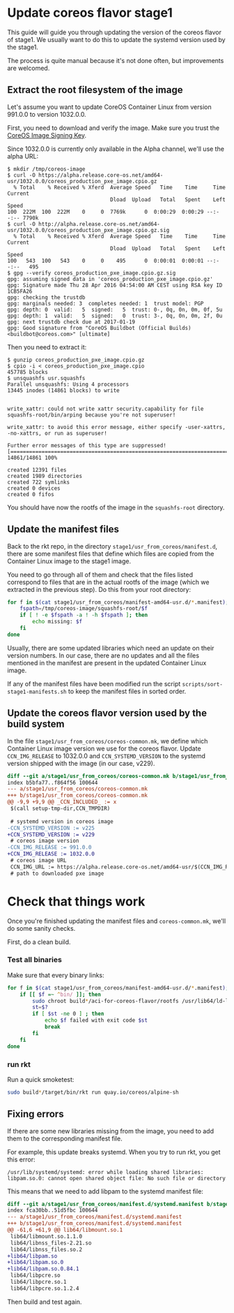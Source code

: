 # Update coreos flavor stage1

This guide will guide you through updating the version of the coreos flavor of stage1.
We usually want to do this to update the systemd version used by the stage1.

The process is quite manual because it's not done often, but improvements are welcomed.

## Extract the root filesystem of the image

Let's assume you want to update CoreOS Container Linux from version 991.0.0 to version 1032.0.0.

First, you need to download and verify the image.
Make sure you trust the [CoreOS Image Signing Key][coreos-key].

Since 1032.0.0 is currently only available in the Alpha channel, we'll use the alpha URL:

```
$ mkdir /tmp/coreos-image
$ curl -O https://alpha.release.core-os.net/amd64-usr/1032.0.0/coreos_production_pxe_image.cpio.gz
  % Total    % Received % Xferd  Average Speed   Time    Time     Time  Current
                                 Dload  Upload   Total   Spent    Left  Speed
100  222M  100  222M    0     0  7769k      0  0:00:29  0:00:29 --:--:-- 7790k
$ curl -O http://alpha.release.core-os.net/amd64-usr/1032.0.0/coreos_production_pxe_image.cpio.gz.sig
  % Total    % Received % Xferd  Average Speed   Time    Time     Time  Current
                                 Dload  Upload   Total   Spent    Left  Speed
100   543  100   543    0     0    495      0  0:00:01  0:00:01 --:--:--   495
$ gpg --verify coreos_production_pxe_image.cpio.gz.sig
gpg: assuming signed data in 'coreos_production_pxe_image.cpio.gz'
gpg: Signature made Thu 28 Apr 2016 04:54:00 AM CEST using RSA key ID 1CB5FA26
gpg: checking the trustdb
gpg: marginals needed: 3  completes needed: 1  trust model: PGP
gpg: depth: 0  valid:   5  signed:   5  trust: 0-, 0q, 0n, 0m, 0f, 5u
gpg: depth: 1  valid:   5  signed:   0  trust: 3-, 0q, 0n, 0m, 2f, 0u
gpg: next trustdb check due at 2017-01-19
gpg: Good signature from "CoreOS Buildbot (Official Builds) <buildbot@coreos.com>" [ultimate]
```

Then you need to extract it:

```
$ gunzip coreos_production_pxe_image.cpio.gz
$ cpio -i < coreos_production_pxe_image.cpio
457785 blocks
$ unsquashfs usr.squashfs
Parallel unsquashfs: Using 4 processors
13445 inodes (14861 blocks) to write


write_xattr: could not write xattr security.capability for file squashfs-root/bin/arping because you're not superuser!

write_xattr: to avoid this error message, either specify -user-xattrs, -no-xattrs, or run as superuser!

Further error messages of this type are suppressed!
[======================================================================================================================================-] 14861/14861 100%

created 12391 files
created 1989 directories
created 722 symlinks
created 0 devices
created 0 fifos
```

You should have now the rootfs of the image in the `squashfs-root` directory.

## Update the manifest files

Back to the rkt repo, in the directory `stage1/usr_from_coreos/manifest.d`, there are some manifest files that define which files are copied from the Container Linux image to the stage1 image.

You need to go through all of them and check that the files listed correspond to files that are in the actual rootfs of the image (which we extracted in the previous step). Do this from your root directory:

```bash
for f in $(cat stage1/usr_from_coreos/manifest-amd64-usr.d/*.manifest); do
	fspath=/tmp/coreos-image/squashfs-root/$f
	if [ ! -e $fspath -a ! -h $fspath ]; then
		echo missing: $f
	fi
done
```

Usually, there are some updated libraries which need an update on their version numbers.
In our case, there are no updates and all the files mentioned in the manifest are present in the updated Container Linux image.

If any of the manifest files have been modified run the script `scripts/sort-stage1-manifests.sh` to keep the manifest files in sorted order.

## Update the coreos flavor version used by the build system

In the file `stage1/usr_from_coreos/coreos-common.mk`, we define which Container Linux image version we use for the coreos flavor.
Update `CCN_IMG_RELEASE` to 1032.0.0 and `CCN_SYSTEMD_VERSION` to the systemd version shipped with the image (in our case, v229).

```diff
diff --git a/stage1/usr_from_coreos/coreos-common.mk b/stage1/usr_from_coreos/coreos-common.mk
index b5bfa77..f864f56 100644
--- a/stage1/usr_from_coreos/coreos-common.mk
+++ b/stage1/usr_from_coreos/coreos-common.mk
@@ -9,9 +9,9 @@ _CCN_INCLUDED_ := x
 $(call setup-tmp-dir,CCN_TMPDIR)
 
 # systemd version in coreos image
-CCN_SYSTEMD_VERSION := v225
+CCN_SYSTEMD_VERSION := v229
 # coreos image version
-CCN_IMG_RELEASE := 991.0.0
+CCN_IMG_RELEASE := 1032.0.0
 # coreos image URL
 CCN_IMG_URL := https://alpha.release.core-os.net/amd64-usr/$(CCN_IMG_RELEASE)/coreos_production_pxe_image.cpio.gz
 # path to downloaded pxe image
```

# Check that things work

Once you're finished updating the manifest files and `coreos-common.mk`, we'll do some sanity checks.

First, do a clean build.


### Test all binaries
Make sure that every binary links:

```bash
for f in $(cat stage1/usr_from_coreos/manifest-amd64-usr.d/*.manifest); do
	if [[ $f =~ ^bin/ ]]; then
		sudo chroot build*/aci-for-coreos-flavor/rootfs /usr/lib64/ld-linux-x86-64.so.2 --list $f >/dev/null
		st=$?
		if [ $st -ne 0 ] ; then
			echo $f failed with exit code $st
			break
		fi
	fi
done
```

### run rkt
Run a quick smoketest:

```bash
sudo build*/target/bin/rkt run quay.io/coreos/alpine-sh
```


## Fixing errors
If there are some new libraries missing from the image, you need to add them to the corresponding manifest file.

For example, this update breaks systemd.
When you try to run rkt, you get this error:

```
/usr/lib/systemd/systemd: error while loading shared libraries: libpam.so.0: cannot open shared object file: No such file or directory
```

This means that we need to add libpam to the systemd manifest file:

```diff
diff --git a/stage1/usr_from_coreos/manifest.d/systemd.manifest b/stage1/usr_from_coreos/manifest.d/systemd.manifest
index fca30bb..51d5fbc 100644
--- a/stage1/usr_from_coreos/manifest.d/systemd.manifest
+++ b/stage1/usr_from_coreos/manifest.d/systemd.manifest
@@ -61,6 +61,9 @@ lib64/libmount.so.1
 lib64/libmount.so.1.1.0
 lib64/libnss_files-2.21.so
 lib64/libnss_files.so.2
+lib64/libpam.so
+lib64/libpam.so.0
+lib64/libpam.so.0.84.1
 lib64/libpcre.so
 lib64/libpcre.so.1
 lib64/libpcre.so.1.2.4
```

Then build and test again.


[coreos-key]: https://coreos.com/security/image-signing-key/
